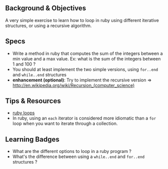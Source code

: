 ## Background & Objectives
A very simple exercise to learn how to loop in ruby using different iterative structures, or using a recursive algorithm.

## Specs
- Write a method in ruby that computes the sum of the integers between a min value and a max value. Ex: what is the sum of the integers between 1 and 100 ?
- You should at least implement the two simple versions, using `for..end` and `while..end` structures
- **enhancement (optional)**: Try to implement the recursive version => http://en.wikipedia.org/wiki/Recursion_(computer_science)

## Tips & Resources
- [ruby loops](http://www.tutorialspoint.com/ruby/ruby_loops.htm)
- In ruby, using an `each` iterator is considered more idiomatic than a `for` loop when you want to iterate through a collection.

## Learning Badges
- What are the different options to loop in a ruby program ?
- What's the difference between using a `while..end` and `for..end` structures ?
